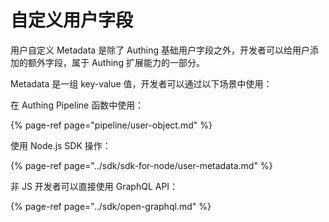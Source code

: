 # 自定义用户字段

用户自定义 Metadata 是除了 Authing 基础用户字段之外，开发者可以给用户添加的额外字段，属于 Authing 扩展能力的一部分。

Metadata 是一组 key-value 值，开发者可以通过以下场景中使用：

在 Authing Pipeline 函数中使用：

{% page-ref page="pipeline/user-object.md" %}

使用 Node.js SDK 操作：

{% page-ref page="../sdk/sdk-for-node/user-metadata.md" %}

非 JS 开发者可以直接使用 GraphQL API：

{% page-ref page="../sdk/open-graphql.md" %}





